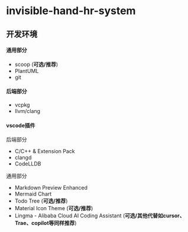 # invisible-hand-hr-system

## 开发环境

#### 通用部分

- scoop (**可选/推荐**)
- PlantUML
- git

#### 后端部分

- vcpkg
- llvm/clang

#### vscode插件

后端部分

- C/C++ & Extension Pack
- clangd
- CodeLLDB

通用部分

- Markdown Preview Enhanced
- Mermaid Chart
- Todo Tree (**可选/推荐**)
- Material Icon Theme (**可选/推荐**)
- Lingma - Alibaba Cloud AI Coding Assistant (**可选/其他代替如cursor、Trae、copilot等同样推荐**)



